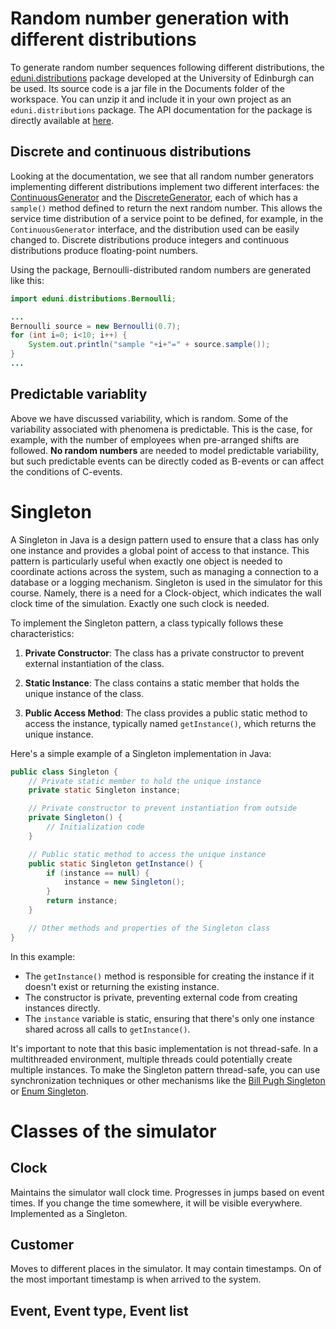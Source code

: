 # Random number generation with different distributions

To generate random number sequences following different distributions, the [eduni.distributions](https://www.icsa.inf.ed.ac.uk/research/groups/hase/simjava/distributions/) package developed at the University of Edinburgh can be used. Its source code is a jar file in the Documents folder of the workspace. You can unzip it and include it in your own project as an `eduni.distributions` package. The API documentation for the package is directly available at [here](https://www.dcs.ed.ac.uk/home/simjava/distributions/doc/eduni/distributions/package-summary.html).

## Discrete and continuous distributions

Looking at the documentation, we see that all random number generators implementing different distributions implement two different interfaces: the [ContinuousGenerator](https://www.dcs.ed.ac.uk/home/simjava/distributions/doc/eduni/distributions/ContinuousGenerator.html) and the [DiscreteGenerator](https://www.dcs.ed.ac.uk/home/simjava/distributions/doc/eduni/distributions/DiscreteGenerator.html), each of which has a `sample()` method defined to return the next random number. This allows the service time distribution of a service point to be defined, for example, in the `ContinuousGenerator` interface, and the distribution used can be easily changed to. Discrete distributions produce integers and continuous distributions produce floating-point numbers.

Using the package, Bernoulli-distributed random numbers are generated like this:
```Java
import eduni.distributions.Bernoulli;

...
Bernoulli source = new Bernoulli(0.7);
for (int i=0; i<10; i++) {
    System.out.println("sample "+i+"=" + source.sample());
}
...
```

## Predictable variablity

Above we have discussed variability, which is random. Some of the variability associated with phenomena is predictable. This is the case, for example, with the number of employees when pre-arranged shifts are followed. **No random numbers** are needed to model predictable variability, but such predictable events can be directly coded as B-events or can affect the conditions of C-events.

# Singleton

A Singleton in Java is a design pattern used to ensure that a class has only one instance and provides a global point of access to that instance. This pattern is particularly useful when exactly one object is needed to coordinate actions across the system, such as managing a connection to a database or a logging mechanism. Singleton is used in the simulator for this course. Namely, there is a need for a Clock-object, which indicates the wall clock time of the simulation. Exactly one such clock is needed.

To implement the Singleton pattern, a class typically follows these characteristics:

1. **Private Constructor**: The class has a private constructor to prevent external instantiation of the class.

2. **Static Instance**: The class contains a static member that holds the unique instance of the class.

3. **Public Access Method**: The class provides a public static method to access the instance, typically named `getInstance()`, which returns the unique instance.

Here's a simple example of a Singleton implementation in Java:

```java
public class Singleton {
    // Private static member to hold the unique instance
    private static Singleton instance;

    // Private constructor to prevent instantiation from outside
    private Singleton() {
        // Initialization code
    }

    // Public static method to access the unique instance
    public static Singleton getInstance() {
        if (instance == null) {
            instance = new Singleton();
        }
        return instance;
    }

    // Other methods and properties of the Singleton class
}
```

In this example:
- The `getInstance()` method is responsible for creating the instance if it doesn't exist or returning the existing instance.
- The constructor is private, preventing external code from creating instances directly.
- The `instance` variable is static, ensuring that there's only one instance shared across all calls to `getInstance()`.

It's important to note that this basic implementation is not thread-safe. In a multithreaded environment, multiple threads could potentially create multiple instances. To make the Singleton pattern thread-safe, you can use synchronization techniques or other mechanisms like the [Bill Pugh Singleton](https://www.digitalocean.com/community/tutorials/java-singleton-design-pattern-best-practices-examples) or [Enum Singleton](https://medium.com/geekculture/singleton-pattern-using-enum-in-java-597067f24ad0).

# Classes of the simulator

## Clock

Maintains the simulator wall clock time. Progresses in jumps based on event times. If you change the time somewhere, it will be visible everywhere. Implemented as a Singleton.

## Customer

Moves to different places in the simulator. It may contain timestamps. On of the most important timestamp is when arrived to the system.

## Event, Event type, Event list


